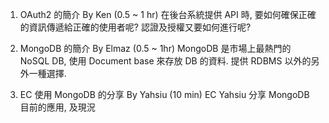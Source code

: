 1)	OAuth2 的簡介 By Ken (0.5 ~ 1 hr)
在後台系統提供 API 時, 要如何確保正確的資訊傳遞給正確的使用者呢? 認證及授權又要如何進行呢?

2)	MongoDB 的簡介 By Elmaz (0.5 ~ 1hr)
MongoDB 是市場上最熱門的 NoSQL DB, 使用 Document base 來存放 DB 的資料. 提供 RDBMS 以外的另外一種選擇.

3)	EC 使用 MongoDB 的分享 By Yahsiu (10 min)
EC Yahsiu 分享 MongoDB 目前的應用, 及現況